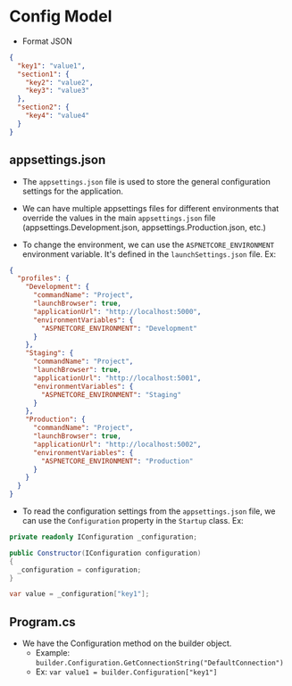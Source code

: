 # Config Model

- Format JSON

```json
{
  "key1": "value1",
  "section1": {
    "key2": "value2",
    "key3": "value3"
  },
  "section2": {
    "key4": "value4"
  }
}
```

## appsettings.json

- The `appsettings.json` file is used to store the general configuration settings for the application.
- We can have multiple appsettings files for different environments that override the values in the main `appsettings.json` file (appsettings.Development.json, appsettings.Production.json, etc.)

- To change the environment, we can use the `ASPNETCORE_ENVIRONMENT` environment variable. It's defined in the `launchSettings.json` file.
  Ex:

```json
{
  "profiles": {
    "Development": {
      "commandName": "Project",
      "launchBrowser": true,
      "applicationUrl": "http://localhost:5000",
      "environmentVariables": {
        "ASPNETCORE_ENVIRONMENT": "Development"
      }
    },
    "Staging": {
      "commandName": "Project",
      "launchBrowser": true,
      "applicationUrl": "http://localhost:5001",
      "environmentVariables": {
        "ASPNETCORE_ENVIRONMENT": "Staging"
      }
    },
    "Production": {
      "commandName": "Project",
      "launchBrowser": true,
      "applicationUrl": "http://localhost:5002",
      "environmentVariables": {
        "ASPNETCORE_ENVIRONMENT": "Production"
      }
    }
  }
}
```

- To read the configuration settings from the `appsettings.json` file, we can use the `Configuration` property in the `Startup` class.
  Ex:

```csharp
private readonly IConfiguration _configuration;

public Constructor(IConfiguration configuration)
{
  _configuration = configuration;
}

var value = _configuration["key1"];
```

## Program.cs

- We have the Configuration method on the builder object.
  - Example: `builder.Configuration.GetConnectionString("DefaultConnection")`
  - Ex: `var value1 = builder.Configuration["key1"]`
